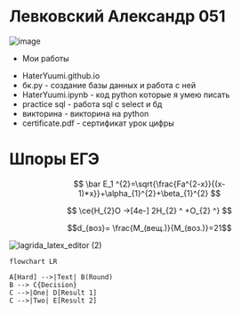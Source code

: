 #  Левковский Александр 051
![image](https://user-images.githubusercontent.com/114468482/192453732-bb0669c2-2a1e-419f-aca6-ecec222b7a05.png)

* Мои работы
- HaterYuumi.github.io
- бк.py - создание базы данных и работа с ней
- HaterYuumi.ipynb - код python которые я умею писать
- practice sql - работа sql с select и бд
- викторина - викторина на python
- certificate.pdf - сертификат урок цифры

# Шпоры ЕГЭ

$$ \bar E_1 ^{2}=\sqrt{\frac{Fa^{2-x}}{(x-1)*x}}+\alpha_{1}^{2}+\beta_{1}^{2} $$

$$ \ce{H_{2}O ->[4e-] 2H_{2} ^ +O_{2} ^} $$

$$d_{воз}= \frac{M_(вещ.)}{M_(воз.)}=21$$

![lagrida_latex_editor (2)](https://user-images.githubusercontent.com/114468482/200493266-07ce4b9e-ea21-4ea6-8188-d3a117940f5d.png)


```mermaid
flowchart LR

A[Hard] -->|Text| B(Round)
B --> C{Decision}
C -->|One| D[Result 1]
C -->|Two| E[Result 2]
```
